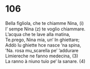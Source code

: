 # 106
  
Bella ﬁgliola, che te chiamme Nina, (i)  
I’ sempe Nina (z) te voglio chiammare.  
L’acqua che te lave alla matina,  
Te.prego, Nina mia, un‘ In ghiettare;  
Addò lu ghiette hce nasce ‘na spina,  
'Na. rosa mu_scarella pe’ ’addurare  
Limiereche ne fanno medecina, (3)  
La ranno à niuno tuio pe‘ la sanare. (4)  
  

